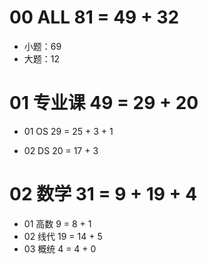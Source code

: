 # 00 ALL 81 = 49 + 32

* 小题：69
* 大题：12



# 01 专业课 49 = 29 + 20

* 01 OS 29 = 25 + 3 + 1 

* 02 DS 20 = 17 + 3



# 02 数学 31 = 9 + 19 + 4

* 01 高数 9 = 8 + 1
* 02 线代 19 = 14 + 5
* 03 概统 4 = 4 + 0

